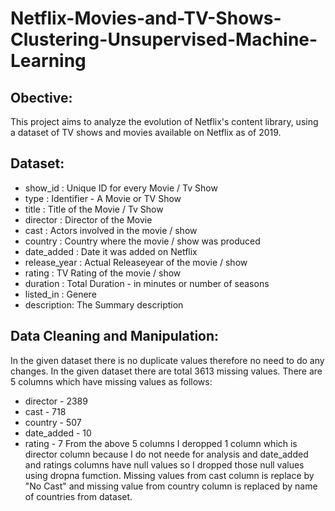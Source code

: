 # Netflix-Movies-and-TV-Shows-Clustering-Unsupervised-Machine-Learning
## **Obective:** 
This project aims to analyze the evolution of Netflix's content library, using a dataset of TV shows and movies available on Netflix as of 2019.
## **Dataset:**
* show_id : Unique ID for every Movie / Tv Show
* type : Identifier - A Movie or TV Show
* title : Title of the Movie / Tv Show
* director : Director of the Movie
* cast : Actors involved in the movie / show
* country : Country where the movie / show was produced
* date_added : Date it was added on Netflix
* release_year : Actual Releaseyear of the movie / show
* rating : TV Rating of the movie / show
* duration : Total Duration - in minutes or number of seasons
* listed_in : Genere
* description: The Summary description
## **Data Cleaning and Manipulation:**
In the given dataset there is no duplicate values therefore no need to do any changes. In the given dataset there are total 3613 missing values.
There are 5 columns which have missing values as follows:
  * director - 2389
  * cast - 718
  * country - 507
  * date_added - 10
  * rating - 7
From the above 5 columns I deropped 1 column which is director column because I do not neede for analysis and date_added and ratings columns have null values so I dropped those null values using dropna fumction. Missing values from cast column is replace by "No Cast" and missing value from country column is replaced by name of countries from dataset.
